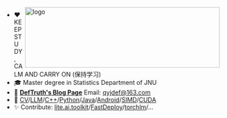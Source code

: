 <img src="https://github-readme-stats.vercel.app/api?username=DefTruth&show_icons=true" alt="logo" height="140" width="450" align="right" style="margin: 5px; margin-bottom: 0px;" />  

- ❤ KEEP STUDY, CALM AND CARRY ON (保持学习)
- 🎓 Master degree in Statistics Department of JNU
- 📖 [**DefTruth's Blog Page**](https://www.zhihu.com/people/qyjdef/posts) Email: qyjdef@163.com
- 🔭 [CV](https://github.com/PaddlePaddle/FastDeploy/tree/develop)/[LLM](https://github.com/DefTruth/LLMs-Inference-Papers)/[C++](https://github.com/DefTruth/lite.ai.toolkit)/[Python](https://github.com/DefTruth/torchlm)/[Java](https://github.com/PaddlePaddle/FastDeploy/blob/develop/java/android/README_CN.md)/[Android](https://github.com/PaddlePaddle/FastDeploy/blob/develop/java/android/README_CN.md)/[SIMD](https://github.com/PaddlePaddle/FastDeploy/pull/907)/[CUDA](https://github.com/PaddlePaddle/FastDeploy/tree/develop/fastdeploy/runtime/backends/paddle/ops)
- ✨ Contribute: [lite.ai.toolkit](https://github.com/DefTruth/lite.ai.toolkit)/[FastDeploy](https://github.com/PaddlePaddle/FastDeploy)/[torchlm](https://github.com/DefTruth/torchlm)/...

